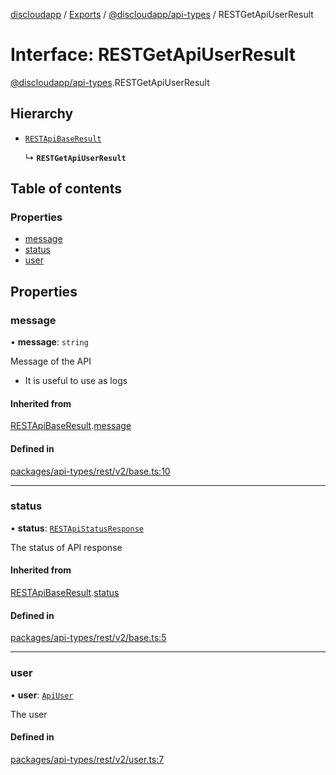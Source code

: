 [discloudapp](../README.md) / [Exports](../modules.md) / [@discloudapp/api-types](../modules/discloudapp_api_types.md) / RESTGetApiUserResult

# Interface: RESTGetApiUserResult

[@discloudapp/api-types](../modules/discloudapp_api_types.md).RESTGetApiUserResult

## Hierarchy

- [`RESTApiBaseResult`](discloudapp_api_types.RESTApiBaseResult.md)

  ↳ **`RESTGetApiUserResult`**

## Table of contents

### Properties

- [message](discloudapp_api_types.RESTGetApiUserResult.md#message)
- [status](discloudapp_api_types.RESTGetApiUserResult.md#status)
- [user](discloudapp_api_types.RESTGetApiUserResult.md#user)

## Properties

### message

• **message**: `string`

Message of the API
- It is useful to use as logs

#### Inherited from

[RESTApiBaseResult](discloudapp_api_types.RESTApiBaseResult.md).[message](discloudapp_api_types.RESTApiBaseResult.md#message)

#### Defined in

[packages/api-types/rest/v2/base.ts:10](https://github.com/discloud/discloud.app/blob/d2f41b0/packages/api-types/rest/v2/base.ts#L10)

___

### status

• **status**: [`RESTApiStatusResponse`](../modules/discloudapp_api_types.md#restapistatusresponse)

The status of API response

#### Inherited from

[RESTApiBaseResult](discloudapp_api_types.RESTApiBaseResult.md).[status](discloudapp_api_types.RESTApiBaseResult.md#status)

#### Defined in

[packages/api-types/rest/v2/base.ts:5](https://github.com/discloud/discloud.app/blob/d2f41b0/packages/api-types/rest/v2/base.ts#L5)

___

### user

• **user**: [`ApiUser`](discloudapp_api_types.ApiUser.md)

The user

#### Defined in

[packages/api-types/rest/v2/user.ts:7](https://github.com/discloud/discloud.app/blob/d2f41b0/packages/api-types/rest/v2/user.ts#L7)

